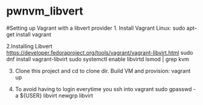 # pwnvm_libvert
#Setting up Vagrant with a libvert provider
1.
Install Vagrant 
Linux: sudo apt-get install vagrant

2.Installing Libvert
https://developer.fedoraproject.org/tools/vagrant/vagrant-libvirt.html
sudo dnf install vagrant-libvirt
sudo systemctl enable libvirtd
lsmod | grep kvm

3. Clone this project and cd to clone dir. 
Build VM and provision: vagrant up

4. To avoid having to login everytime you ssh into vagrant
sudo gpasswd -a ${USER} libvirt
newgrp libvirt
